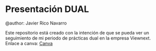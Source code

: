 # Presentación DUAL
@author: Javier Rico Navarro

Este repositorio está creado con la intención de que se pueda ver un seguimiento de mi periodo de prácticas dual en la empresa Viewnext.
Enlace a canva: <a href="https://www.canva.com/design/DAGFfZ-MK_0/4b4Z4MNi2yZiMJKVdH11lw/edit?utm_content=DAGFfZ-MK_0&utm_campaign=designshare&utm_medium=link2&utm_source=sharebutton">Canva</a>
